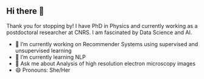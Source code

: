 ## Hi there 👋
Thank you for stopping by!
I have PhD in Physics and currently working as a postdoctoral researcher at CNRS.
I am fascinated by Data Science and AI.
- 🔭 I’m currently working on Recommender Systems using supervised and unsupervised learning
- 🌱 I’m currently learning NLP
- 💬 Ask me about Analysis of high resolution electron microscopy images
- 😄 Pronouns: She/Her

<!--
**Sruthimohan05/Sruthimohan05** is a ✨ _special_ ✨ repository because its `README.md` (this file) appears on your GitHub profile.

Here are some ideas to get you started:

- 🔭 I’m currently working on ...
- 🌱 I’m currently learning ...
- 👯 I’m looking to collaborate on ...
- 🤔 I’m looking for help with ...
- 💬 Ask me about ...
- 📫 How to reach me: ...
- 😄 Pronouns: ...
- ⚡ Fun fact: ...
-->
